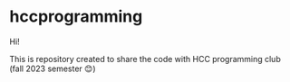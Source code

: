 # hccprogramming

Hi! 

This is repository created to share the code with HCC programming club (fall 2023 semester 😊)

